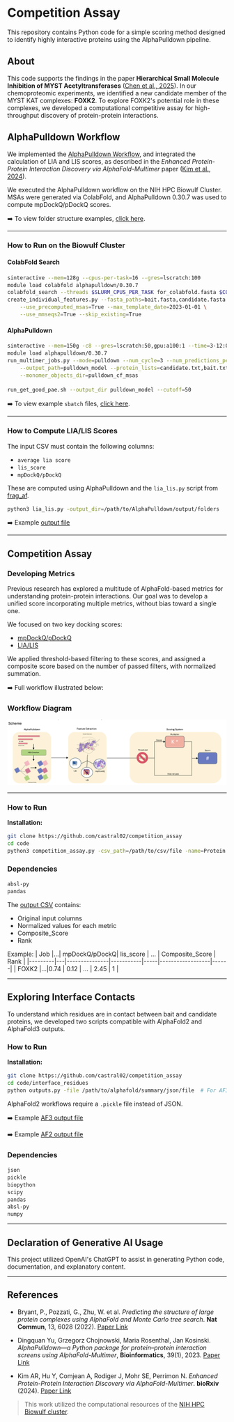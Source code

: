 # Competition Assay

This repository contains Python code for a simple scoring method designed to identify highly interactive proteins using the AlphaPulldown pipeline.

## About

This code supports the findings in the paper **Hierarchical Small Molecule Inhibition of MYST Acetyltransferases** ([Chen et al., 2025]()). In our chemoproteomic experiments, we identified a new candidate member of the MYST KAT complexes: **FOXK2**. To explore FOXK2's potential role in these complexes, we developed a computational competitive assay for high-throughput discovery of protein-protein interactions.

## AlphaPulldown Workflow

We implemented the [AlphaPulldown Workflow](https://academic.oup.com/bioinformatics/article/39/1/btac749/6839971), and integrated the calculation of LIA and LIS scores, as described in the *Enhanced Protein-Protein Interaction Discovery via AlphaFold-Multimer* paper ([Kim et al., 2024](https://www.biorxiv.org/content/10.1101/2024.02.19.580970v1)).

We executed the AlphaPulldown workflow on the NIH HPC Biowulf Cluster. MSAs were generated via ColabFold, and AlphaPulldown 0.30.7 was used to compute mpDockQ/pDockQ scores.

➡️ To view folder structure examples, [click here](alphapulldown_materials/FOXK2_ex).

---

### How to Run on the Biowulf Cluster

#### **ColabFold Search**
```bash
sinteractive --mem=128g --cpus-per-task=16 --gres=lscratch:100
module load colabfold alphapulldown/0.30.7
colabfold_search --threads $SLURM_CPUS_PER_TASK for_colabfold.fasta $COLABFOLD_DB pulldown_cf_msas
create_individual_features.py --fasta_paths=bait.fasta,candidate.fasta --output_dir=pulldown_cf_msas \
    --use_precomputed_msas=True --max_template_date=2023-01-01 \
    --use_mmseqs2=True --skip_existing=True
```

#### **AlphaPulldown**
```bash
sinteractive --mem=150g -c8 --gres=lscratch:50,gpu:a100:1 --time=3-12:00:00
module load alphapulldown/0.30.7
run_multimer_jobs.py --mode=pulldown --num_cycle=3 --num_predictions_per_model=1 \
    --output_path=pulldown_model --protein_lists=candidate.txt,bait.txt \
    --monomer_objects_dir=pulldown_cf_msas

run_get_good_pae.sh --output_dir pulldown_model --cutoff=50
```

➡️ To view example `sbatch` files, [click here](alphapulldown_materials/sbatch_ex).

---

### How to Compute LIA/LIS Scores

The input CSV must contain the following columns:
- `average lia score`
- `lis_score`
- `mpDockQ/pDockQ`

These are computed using AlphaPulldown and the `lia_lis.py` script from [frag_af](https://github.com/castral02/frag_af).

```bash
python3 lia_lis.py -output_dir=/path/to/AlphaPulldown/output/folders
```

➡️ Example [output file](alphapulldown_materials/alphapulldown_output.csv)

---

## Competition Assay

### Developing Metrics

Previous research has explored a multitude of AlphaFold-based metrics for understanding protein-protein interactions. Our goal was to develop a unified score incorporating multiple metrics, without bias toward a single one.

We focused on two key docking scores:
- [mpDockQ/pDockQ](https://www.nature.com/articles/s41467-022-33729-4)
- [LIA/LIS](https://www.biorxiv.org/content/10.1101/2024.02.19.580970v1)

We applied threshold-based filtering to these scores, and assigned a composite score based on the number of passed filters, with normalized summation.

➡️ Full workflow illustrated below:

### Workflow Diagram
![Workflow](images/scheme.png)

---

### How to Run

**Installation:**
```bash
git clone https://github.com/castral02/competition_assay
cd code
python3 competition_assay.py -csv_path=/path/to/csv/file -name=Protein
```

### Dependencies
```bash
absl-py
pandas
```

The [output CSV](examples/output_competition_assay_ex.csv) contains:
- Original input columns
- Normalized values for each metric
- Composite_Score
- Rank

Example:
| Job     |...| mpDockQ/pDockQ| lis_score | ... | Composite_Score  | Rank |
|---------|---|---------------|-----------|-----|------------------|------|
| FOXK2   |...|0.74           | 0.12      | ... | 2.45             | 1    |

---

## Exploring Interface Contacts

To understand which residues are in contact between bait and candidate proteins, we developed two scripts compatible with AlphaFold2 and AlphaFold3 outputs.

### How to Run

**Installation:**
```bash
git clone https://github.com/castral02/competition_assay
cd code/interface_residues
python outputs.py -file /path/to/alphafold/summary/json/file  # For AF3
```

AlphaFold2 workflows require a `.pickle` file instead of JSON.

➡️ Example [AF3 output file](examples/wdr5_foxk2_human_af3_ex.csv)

➡️ Example [AF2 output file](examples/wdr5_foxk2_human_af2_ex.csv)

### Dependencies
```bash
json
pickle
biopython
scipy
pandas
absl-py
numpy
```

---

## Declaration of Generative AI Usage

This project utilized OpenAI's ChatGPT to assist in generating Python code, documentation, and explanatory content.

---

## References

- Bryant, P., Pozzati, G., Zhu, W. et al. *Predicting the structure of large protein complexes using AlphaFold and Monte Carlo tree search*. **Nat Commun**, 13, 6028 (2022). [Paper Link](https://doi.org/10.1038/s41467-022-33729-4)

- Dingquan Yu, Grzegorz Chojnowski, Maria Rosenthal, Jan Kosinski. *AlphaPulldown—a Python package for protein–protein interaction screens using AlphaFold-Multimer*, **Bioinformatics**, 39(1), 2023. [Paper Link](https://doi.org/10.1093/bioinformatics/btac749)

- Kim AR, Hu Y, Comjean A, Rodiger J, Mohr SE, Perrimon N. *Enhanced Protein-Protein Interaction Discovery via AlphaFold-Multimer*. **bioRxiv** (2024). [Paper Link](https://www.biorxiv.org/content/10.1101/2024.02.19.580970v1)

> This work utilized the computational resources of the [NIH HPC Biowulf cluster](https://hpc.nih.gov).

